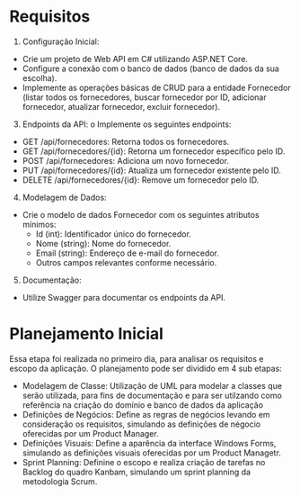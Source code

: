 # Requisitos
1. Configuração Inicial:
- Crie um projeto de Web API em C# utilizando ASP.NET Core.
- Configure a conexão com o banco de dados (banco de dados da sua
escolha).
- Implemente as operações básicas de CRUD para a entidade Fornecedor
(listar todos os fornecedores, buscar fornecedor por ID, adicionar
fornecedor, atualizar fornecedor, excluir fornecedor).

3. Endpoints da API:
o Implemente os seguintes endpoints:
- GET /api/fornecedores: Retorna todos os fornecedores.
- GET /api/fornecedores/{id}: Retorna um fornecedor específico
pelo ID.
- POST /api/fornecedores: Adiciona um novo fornecedor.
- PUT /api/fornecedores/{id}: Atualiza um fornecedor existente
pelo ID.
- DELETE /api/fornecedores/{id}: Remove um fornecedor pelo ID.

4. Modelagem de Dados:
- Crie o modelo de dados Fornecedor com os seguintes atributos
mínimos:
  - Id (int): Identificador único do fornecedor.
  - Nome (string): Nome do fornecedor.
  - Email (string): Endereço de e-mail do fornecedor.
  - Outros campos relevantes conforme necessário.

5. Documentação:
- Utilize Swagger para documentar os endpoints da API.

# Planejamento Inicial 
Essa etapa foi realizada no primeiro dia, para analisar os requisitos e escopo da aplicação. O planejamento pode ser dividido em 4 sub etapas:
* Modelagem de Classe: Utilização de UML para modelar a classes que serão utilizada, para fins de documentação e para ser utilzando como referência na criação do domínio e banco de dados da aplicação
* Definições de Negócios: Define as regras de negócios levando em consideração os requisitos, simulando as definições de négocio oferecidas por um Product Manager. 
* Definições Visuais: Define a aparência da interface Windows Forms, simulando as definições visuais oferecidas por um Product Managetr.
* Sprint Planning: Definine o escopo e realiza criação de tarefas no Backlog do quadro Kanbam, simulando um sprint planning da metodologia Scrum.
